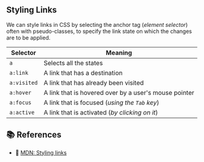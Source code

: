 ## Styling Links

We can style links in CSS by selecting the anchor tag (_element selector_) often with pseudo-classes, to specify the link state on which the changes are to be applied.

| Selector    | Meaning                                               |
| ----------- | ----------------------------------------------------- |
| `a`         | Selects all the states                                |
| `a:link`    | A link that has a destination                         |
| `a:visited` | A link that has already been visited                  |
| `a:hover`   | A link that is hovered over by a user's mouse pointer |
| `a:focus`   | A link that is focused (_using the `Tab` key_)        |
| `a:active`  | A link that is activated (_by clicking on it_)        |

## 📚 References

- 🔗 [MDN: Styling links](https://developer.mozilla.org/en-US/docs/Learn/CSS/Styling_text/Styling_links)
